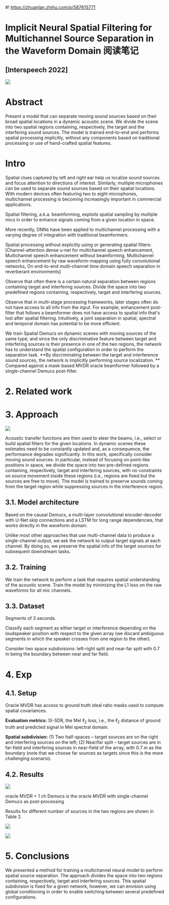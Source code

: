 #! https://zhuanlan.zhihu.com/p/587615771
# Implicit Neural Spatial Filtering for Multichannel Source Separation in the Waveform Domain 阅读笔记
## [Interspeech 2022]
![](https://raw.githubusercontent.com/FYJNEVERFOLLOWS/Picture-Bed/main/202211/20221120113112.png)
# Abstract
Present a model that can separate moving sound sources based on their broad spatial locations in a dynamic acoustic scene. We divide the scene into two spatial regions containing, respectively, the target and the interfering sound sources. The model is trained end-to-end and performs spatial processing implicitly, without any components based on traditional processing or use of hand-crafted spatial features.

# Intro
Spatial clues captured by left and right ear help us localize sound sources and focus attention to directions of interest. Similarly, multiple microphones can be used to separate sound sources based on their spatial locations. With modern devices
often featuring two to eight microphones, multichannel processing is becoming increasingly important in commercial applications.

Spatial filtering, a.k.a. beamforming, exploits spatial sampling by multiple mics in order to enhance signals coming from a given location in space.

More recently, DNNs have been applied to multichannel processing with a varying degree of integration with traditional beamformers. 

Spatial processing without explicitly using or generating spatial filters: [Channel-attention dense u-net for multichannel speech enhancement, Multichannel speech enhancement without beamforming, Multichannel speech enhancement by raw waveform-mapping using fully convolutional networks, On end-to-end multi-channel time domain speech separation in reverberant environments]

Observe that often there is a certain natural separation between regions containing target and interfering sources. Divide the space into two predefined regions containing, respectively, target and interfering sources.

Observe that in multi-stage processing frameworks, later stages often do not have access to all info from the input. For example, enhancement post-filter that follows a beamformer does not have access to spatial info that's lost after spatial filtering. Intuitively, a joint separation in spatial, spectral and temporal domain has potential to be more efficient.

We train Spatial Demucs on dynamic scenes with moving sources of the same type; and since the only discriminative feature between target and interfering sources is their presence in one of the two regions, the network has to understand the spatial configuration in order to perform the separation task. **By discriminating between the target and interference sound sources, the network is implicitly performing source localization.
**
Compared against a mask-based MVDR oracle beamformer followed by a single-channel Demucs post-filter. 

# 2. Related work
# 3. Approach
![](https://raw.githubusercontent.com/FYJNEVERFOLLOWS/Picture-Bed/main/202211/20221127202048.png)

Acoustic transfer functions are then used to steer the beams, i.e., select or build spatial filters for the given locations. In dynamic scenes these estimates need to be constantly updated and, as a consequence, the performance degrades significantly. In this work, specifically consider moving sound sources. In particular, instead of focusing on point-like positions in space, we divide the space into two pre-defined regions containing, respectively, target and interfering sources, with no constraints on source movement inside these regions (i.e., regions are fixed but the sources are free to move). The model is trained to preserve sounds coming from the target region while suppressing sources in the interference region. 

## 3.1. Model architecture
Based on the causal Demucs, a multi-layer convolutional encoder-decoder with U-Net skip connections and a LSTM for long range dependencies, that works directly in the waveform domain.

Unlike most other approaches that use multi-channel data to produce a single-channel output, we ask the network to output target signals at each channel. By doing so, we preserve the spatial info of the target sources for subsequent downstream tasks.

## 3.2. Training
We train the network to perform a task that requires spatial understanding of the acoustic scene. Train the model by minimizing the L1 loss on the raw waveforms for all mic channels.

## 3.3. Dataset
Segments of 3 seconds.

Classify each segment as either target or interference depending on the loudspeaker position with respect to the given array (we discard ambiguous segments in which the speaker crosses from one region to the other). 

Consider two space subdivisions: left-right split and near-far split with 0.7 m being the boundary between near and far field. 

# 4. Exp
## 4.1. Setup
Oracle MVDR has access to ground truth ideal ratio masks used to compute spatial covariances.

**Evaluation metrics:** SI-SDR, the Mel $\ell_2$ loss, i.e., the $\ell_2$ distance of ground truth and predicted signal in Mel spectral domain.

**Spatial subdivision:** 
(1) Two half-spaces – target sources are on the right and interfering sources on the left;
(2) Near/far split – target sources are in far-field and interfering sources in near-field of the array, with 0.7 m as the boundary (note that we choose far sources as targets since this is the more challenging scenario).

## 4.2. Results
![](https://raw.githubusercontent.com/FYJNEVERFOLLOWS/Picture-Bed/main/202211/20221127210720.png)

oracle MVDR + 1 ch Demucs is the oracle MVDR with single-channel Demucs as post-processing

Results for different number of sources in the two regions are shown in Table 2.

![](https://raw.githubusercontent.com/FYJNEVERFOLLOWS/Picture-Bed/main/202211/20221128200552.png)

![](https://raw.githubusercontent.com/FYJNEVERFOLLOWS/Picture-Bed/main/202211/20221128200812.png)

# 5. Conclusions
We presented a method for training a multichannel neural model to perform spatial source separation. The approach divides the space into two regions containing, respectively, target and interfering sources. This spatial subdivision is fixed for a given network, however, we can envision using global conditioning in order to enable switching between several predefined configurations. 
